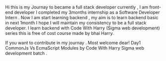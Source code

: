Hi this is my Journay to became a full stack developer currently , I am front-end developer I completed my 3months internship as a Software Developer Intern . Now I am start learning backend , my aim is to learn backend basic in next 1month I hope I will maintain my consistency to be a full stack developer. I learn backend with Code With Harry (Sigma web development) series this is free of cost course made by bhai Harry.


If you want to contribute in my journay . Most welcome dear!
Day1 CommonJs Vs EcmaScript Modules by Code With Harry Sigma web development batch .